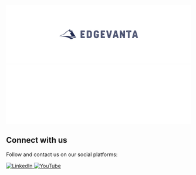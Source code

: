 <!-- trunk-ignore(markdownlint/MD041) -->
<div align="center">
  <img src="/assets/images/gh-profile.png#gh-light-mode-only">
  <img src="/assets/images/gh-profile-dark.png#gh-dark-mode-only">
</div>

## Connect with us

Follow and contact us on our social platforms:

<a href="https://linkedin.com/company/edgevanta">
  <img alt="LinkedIn" src="https://img.shields.io/badge/LinkedIn--_.svg?logo=linkedin&style=social">
</a>
<a href="https://youtube.com/@Edgevanta-1">
  <img alt="YouTube" src="https://img.shields.io/badge/YouTube--_.svg?logo=youtube&style=social">
</a>
